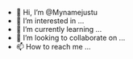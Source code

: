 - 👋 Hi, I’m @Mynamejustu
- 👀 I’m interested in ...
- 🌱 I’m currently learning ...
- 💞️ I’m looking to collaborate on ...
- 📫 How to reach me ...

<!---
Mynamejustu/Mynamejustu is a ✨ special ✨ repository because its `README.md` (this file) appears on your GitHub profile.
You can click the Preview link to take a look at your changes.
--->
